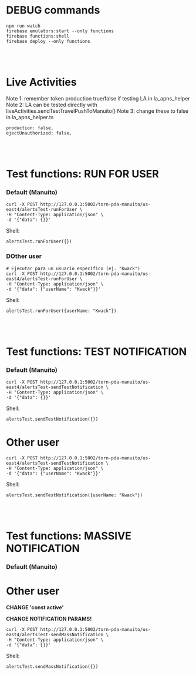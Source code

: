 # DEBUG commands

```
npm run watch
firebase emulators:start --only functions
firebase functions:shell
firebase deploy --only functions
```

</br></br>

# Live Activities

Note 1: remember token production true/false if testing LA in la_apns_helper
Note 2: LA can be tested directly with liveActivities.sendTestTravelPushToManuito()
Note 3: change these to false in la_apns_helper.ts

```
production: false,
ejectUnauthorized: false,
```

</br></br>

# Test functions: RUN FOR USER

### Default (Manuito)

```
curl -X POST http://127.0.0.1:5002/torn-pda-manuito/us-east4/alertsTest-runForUser \
-H "Content-Type: application/json" \
-d '{"data": {}}'
```

Shell:

```
alertsTest.runForUser({})
```

### DOther user

```
# Ejecutar para un usuario específico (ej. "Kwack")
curl -X POST http://127.0.0.1:5002/torn-pda-manuito/us-east4/alertsTest-runForUser \
-H "Content-Type: application/json" \
-d '{"data": {"userName": "Kwack"}}'
```

Shell:

```
alertsTest.runForUser({userName: "Kwack"})
```

</br></br>

# Test functions: TEST NOTIFICATION

### Default (Manuito)

```
curl -X POST http://127.0.0.1:5002/torn-pda-manuito/us-east4/alertsTest-sendTestNotification \
-H "Content-Type: application/json" \
-d '{"data": {}}'
```

Shell:

```
alertsTest.sendTestNotification({})
```

# Other user

```
curl -X POST http://127.0.0.1:5002/torn-pda-manuito/us-east4/alertsTest-sendTestNotification \
-H "Content-Type: application/json" \
-d '{"data": {"userName": "Kwack"}}'
```

Shell:

```
alertsTest.sendTestNotification({userName: "Kwack"})
```

</br></br>

# Test functions: MASSIVE NOTIFICATION

### Default (Manuito)

# Other user

**CHANGE 'const active'**

**CHANGE NOTIFICATION PARAMS!**

```
curl -X POST http://127.0.0.1:5002/torn-pda-manuito/us-east4/alertsTest-sendMassNotification \
-H "Content-Type: application/json" \
-d '{"data": {}}'
```

Shell:

```
alertsTest.sendMassNotification({})
```
